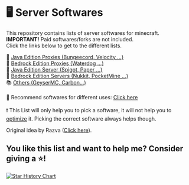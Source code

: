 # 🖥 Server Softwares
This repository contains lists of server softwares for minecraft.
</br>
**IMPORTANT!** Paid softwares/forks are not included.
</br>
Click the links below to get to the different lists.

📕 <a href="java/PROXIES.md">Java Edition Proxies (Bungeecord, Velocity ...)</a>
</br>
📘 <a href="bedrock/PROXIES.md">Bedrock Edition Proxies (Waterdog ...)</a>
</br>
📗 <a href="java/">Java Edition Server (Spigot, Paper ...)</a>
</br>
📙 <a href="bedrock/">Bedrock Edition Servers (Nukkit, PocketMine ...)</a>
</br>
📚 <a href="OTHERS.md">Others (GeyserMC, Carbon...)</a>
</br></br>
📀 Recommend softwares for different uses: <a href="RECOMMEND.md">Click here</a>
</br></br>
❗ This List will only help you to pick a software, it will not help you to [optimize](https://github.com/YouHaveTrouble/minecraft-optimization) it. Picking the correct software always helps though.

Original idea by Razva (<a href="https://gist.github.com/Razva/e7304fb80a210639107a35838dee2832">Click here</a>).

## You like this list and want to help me? Consider giving a ⭐!

[![Star History Chart](https://api.star-history.com/svg?repos=UeberallGebannt/server-softwares&type=Date)](https://star-history.com/#UeberallGebannt/server-softwares&Date)
